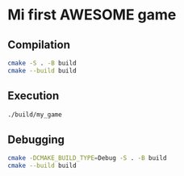 # Mi first AWESOME game

## Compilation

```bash
cmake -S . -B build
cmake --build build
```

## Execution

```bash
./build/my_game
```

## Debugging

```bash
cmake -DCMAKE_BUILD_TYPE=Debug -S . -B build
cmake --build build
```
